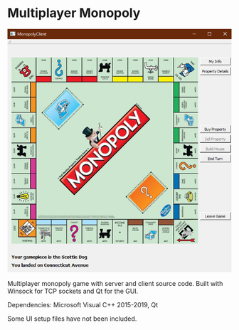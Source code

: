 # Multiplayer Monopoly

![Game Interface](./Client/Images/Game%20Interface.png)

Multiplayer monopoly game with server and client source code. Built with Winsock for TCP sockets and Qt for the GUI.

Dependencies: Microsoft Visual C++ 2015-2019, Qt

Some UI setup files have not been included.

